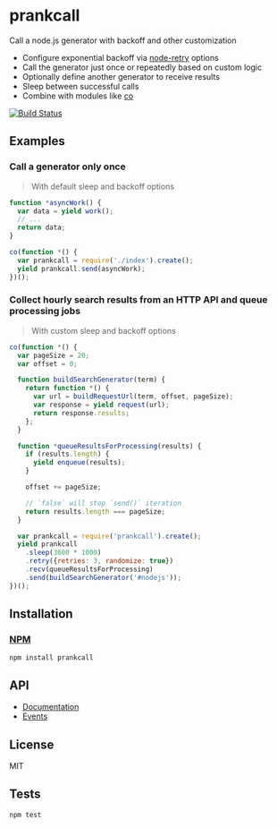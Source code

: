 # prankcall

Call a node.js generator with backoff and other customization

- Configure exponential backoff via [node-retry](https://github.com/tim-kos/node-retry#api) options
- Call the generator just once or repeatedly based on custom logic
- Optionally define another generator to receive results
- Sleep between successful calls
- Combine with modules like [co](https://github.com/visionmedia/co)

[![Build Status](https://travis-ci.org/codeactual/prankcall.png)](https://travis-ci.org/codeactual/prankcall)

## Examples

### Call a generator only once

> With default sleep and backoff options

```js
function *asyncWork() {
  var data = yield work();
  // ...
  return data;
}

co(function *() {
  var prankcall = require('./index').create();
  yield prankcall.send(asyncWork);
})();
```

### Collect hourly search results from an HTTP API and queue processing jobs

> With custom sleep and backoff options

```js
co(function *() {
  var pageSize = 20;
  var offset = 0;

  function buildSearchGenerator(term) {
    return function *() {
      var url = buildRequestUrl(term, offset, pageSize);
      var response = yield request(url);
      return response.results;
    };
  }

  function *queueResultsForProcessing(results) {
    if (results.length) {
      yield enqueue(results);
    }

    offset += pageSize;

    // `false` will stop `send()` iteration
    return results.length === pageSize;
  }

  var prankcall = require('prankcall').create();
  yield prankcall
    .sleep(3600 * 1000)
    .retry({retries: 3, randomize: true})
    .recv(queueResultsForProcessing)
    .send(buildSearchGenerator('#nodejs'));
})();
```

## Installation

### [NPM](https://npmjs.org/package/prankcall)

    npm install prankcall

## API

- [Documentation](docs/Prankcall.md)
- [Events](docs/events.md)

## License

  MIT

## Tests

    npm test
